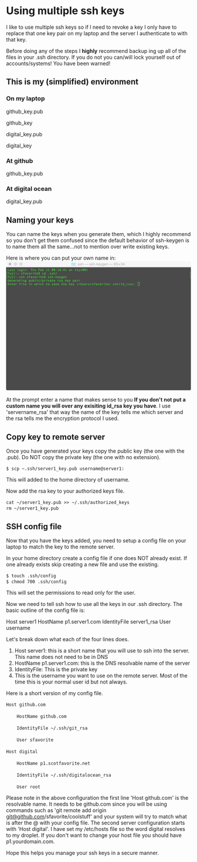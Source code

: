 
# Using multiple ssh keys

I like to use multiple ssh keys so if I need to revoke a key I only have to replace that one key pair on my laptop and the server I authenticate to with that key.

Before doing any of the steps I <strong>highly</strong> recommend backup ing up all of the files in your .ssh directory. If you do not you can/will lock yourself out of accounts/systems! You have been warned! 


## This is my (simplified) environment


### On my laptop                 
github_key.pub

github_key

digital_key.pub

digital_key

### At github
github_key.pub

### At digital ocean
digital_key.pub

## Naming your keys

You can name the keys when you generate them, which I highly recommend so you don't get them confused since the default behavior of ssh-keygen is to name them all the same...not to mention over write existing keys.

Here is where you can put your own name in:
![Key Name](https://github.com/sfavorite/ssh_multi_keys/blob/master/images/ssh_key_name.jpg)

At the prompt enter a name that makes sense to you <strong>If you don't not put a custom name you will over any exisiting id_rsa key you have</strong>. I use 'servername_rsa' that way the name of the key tells me which server and the rsa tells me the encryption protocol I used.


## Copy key to remote server

Once you have generated your keys copy the public key (the one with the .pub). Do NOT copy the private key (the one with no extension).

```
$ scp ~.ssh/server1_key.pub username@server1:
```

This will added to the home directory of username.

Now add the rsa key to your authorized keys file.

```
cat ~/server1_key.pub >> ~/.ssh/authorized_keys
rm ~/server1_key.pub
```

## SSH config file

Now that you have the keys added, you need to setup a config file on your laptop to match the key to the remote server.

In your home directory create a config file if one does NOT already exist. If one already exists skip creating a new file and use the existing.

```
$ touch .ssh/config
$ chmod 700 .ssh/config
```

This will set the permissions to read only for the user.

Now we need to tell ssh how to use all the keys in our .ssh directory. The basic outline of the config file is:

Host server1
      HostName p1.server1.com
      IdentityFile server1_rsa
      User username

Let's break down what each of the four lines does.

1. Host server1: this is a short name that you will use to ssh into the server. This name does not need to be in DNS
2. HostName p1.server1.com: this is the DNS resolvable name of the server
3. IdentityFile: This is the private key
4. This is the username you want to use on the remote server. Most of the time this is your normal user id but not always.

Here is a short version of my config file.

```
Host github.com

    HostName github.com

    IdentityFile ~/.ssh/git_rsa

    User sfavorite

Host digital

    HostName p1.scotfavorite.net

    IdentityFile ~/.ssh/digitalocean_rsa

    User root
```

Please note in the above configuration the first line 'Host github.com' is the resolvable name. It needs to be github.com since you will be using commands such as 'git remote add origin git@github.com/sfavorite/coolstuff' and your system will try to match what is after the @ with your config file. The second server configuration starts with 'Host digital'. I have set my /etc/hosts file so the word digital resolves to my droplet. If you don't want to change your host file you should have p1.yourdomain.com.

Hope this helps you manage your ssh keys in a secure manner.
